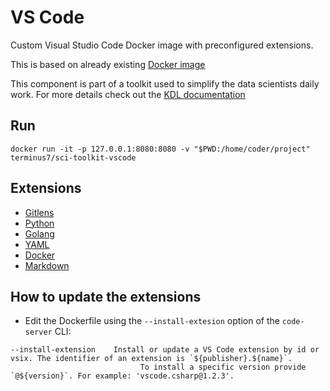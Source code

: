 # VS Code

Custom Visual Studio Code Docker image with preconfigured extensions.

This is based on already existing [Docker image](https://hub.docker.com/r/codercom/code-server)

This component is part of a toolkit used to simplify the data scientists daily work. 
For more details check out the [KDL documentation](https://github.com/konstellation-io/kdl-server)

## Run

`docker run -it -p 127.0.0.1:8080:8080 -v "$PWD:/home/coder/project" terminus7/sci-toolkit-vscode`


## Extensions
- [Gitlens](https://marketplace.visualstudio.com/items?itemName=eamodio.gitlens)
- [Python](https://marketplace.visualstudio.com/items?itemName=ms-python.python)
- [Golang](https://github.com/microsoft/vscode-go)
- [YAML](https://marketplace.visualstudio.com/items?itemName=redhat.vscode-yaml)
- [Docker](https://marketplace.visualstudio.com/items?itemName=ms-azuretools.vscode-docker)
- [Markdown](https://marketplace.visualstudio.com/items?itemName=yzhang.markdown-all-in-one)

## How to update the extensions

- Edit the Dockerfile using the `--install-extesion` option of the `code-server` CLI:

```
--install-extension    Install or update a VS Code extension by id or vsix. The identifier of an extension is `${publisher}.${name}`.
                             To install a specific version provide `@${version}`. For example: 'vscode.csharp@1.2.3'.
```
